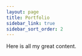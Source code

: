 ```yaml
---
layout: page
title: Portfolio
sidebar_link: true
sidebar_sort_order: 2
---
```


Here is all my great content.
